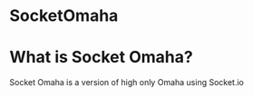 # SocketOmaha

# What is Socket Omaha?

Socket Omaha is a version of high only Omaha using Socket.io
